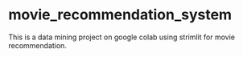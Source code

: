 # movie_recommendation_system
This is a data mining project on google colab using strimlit for movie recommendation. 

